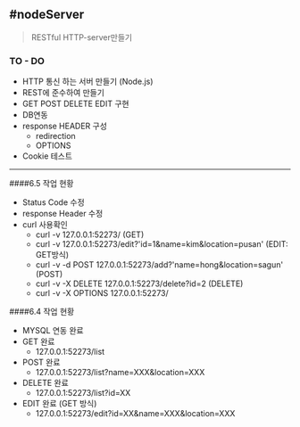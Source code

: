 #nodeServer
---

> RESTful HTTP-server만들기 

### TO - DO
- HTTP 통신 하는 서버 만들기 (Node.js)
- REST에 준수하여 만들기
- GET POST DELETE EDIT 구현
- DB연동
- response HEADER 구성
	- redirection
	- OPTIONS
- Cookie 테스트     
    

----    

####6.5 작업 현황
- Status Code 수정
- response Header 수정
- curl 사용확인
	- curl -v 127.0.0.1:52273/ (GET)
	- curl -v 127.0.0.1:52273/edit?'id=1&name=kim&location=pusan' (EDIT: GET방식)
	- curl -v -d POST 127.0.0.1:52273/add?'name=hong&location=sagun' (POST)
	- curl -v -X DELETE 127.0.0.1:52273/delete?id=2 (DELETE)
	- curl -v -X OPTIONS 127.0.0.1:52273/

####6.4 작업 현황
- MYSQL 연동 완료
- GET 완료 
	- 	127.0.0.1:52273/list
- POST 완료 
	- 	127.0.0.1:52273/list?name=XXX&location=XXX
- DELETE 완료
	-	127.0.0.1:52273/list?id=XX
- EDIT 완료 (GET 방식)
	-	127.0.0.1:52273/edit?id=XX&name=XXX&location=XXX